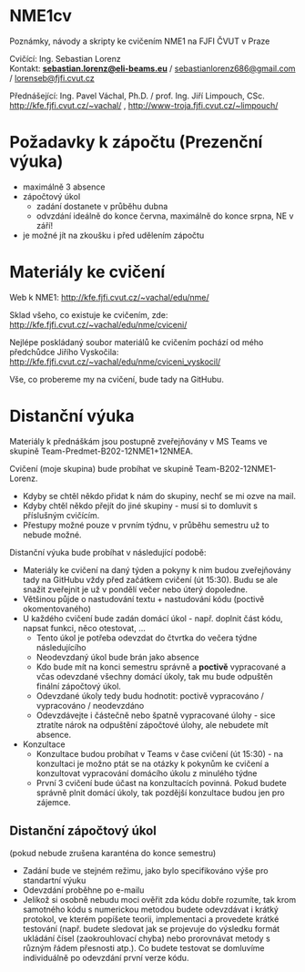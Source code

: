 # NME1cv
Poznámky, návody a skripty ke cvičením NME1 na FJFI ČVUT v Praze  

Cvičící: Ing. Sebastian Lorenz  
Kontakt: **sebastian.lorenz@eli-beams.eu** / sebastianlorenz686@gmail.com / lorenseb@fjfi.cvut.cz  

Přednášející: Ing. Pavel Váchal, Ph.D. / prof. Ing. Jiří Limpouch, CSc.  
http://kfe.fjfi.cvut.cz/~vachal/ , http://www-troja.fjfi.cvut.cz/~limpouch/  

# Požadavky k zápočtu  (Prezenční výuka)
* maximálně 3 absence
* zápočtový úkol
  * zadání dostanete v průběhu dubna
  * odvzdání ideálně do konce června, maximálně do konce srpna, NE v září!
* je možné jít na zkoušku i před udělením zápočtu

# Materiály ke cvičení
Web k NME1:
http://kfe.fjfi.cvut.cz/~vachal/edu/nme/

Sklad všeho, co existuje ke cvičením, zde:  
http://kfe.fjfi.cvut.cz/~vachal/edu/nme/cviceni/

Nejlépe poskládaný soubor materiálů ke cvičením pochází od mého předchůdce Jiřího Vyskočila:  
http://kfe.fjfi.cvut.cz/~vachal/edu/nme/cviceni_vyskocil/

Vše, co probereme my na cvičení, bude tady na GitHubu.

# Distanční výuka
Materiály k přednáškám jsou postupně zveřejňovány v MS Teams ve skupině Team-Predmet-B202-12NME1+12NMEA. 

Cvičení (moje skupina) bude probíhat ve skupině Team-B202-12NME1-Lorenz.
* Kdyby se chtěl někdo přidat k nám do skupiny, nechť se mi ozve na mail.
* Kdyby chtěl někdo přejít do jiné skupiny - musí si to domluvit s příslušným cvičícím.
* Přestupy možné pouze v prvním týdnu, v průběhu semestru už to nebude možné.

Distanční výuka bude probíhat v následující podobě:
* Materiály ke cvičení na daný týden a pokyny k nim budou zveřejňovány tady na GitHubu vždy před začátkem cvičení (út 15:30). Budu se ale snažit zveřejnit je už v pondělí večer nebo úterý dopoledne.
 * Většinou půjde o nastudování textu + nastudování kódu (poctivě okomentovaného)
* U každého cvičení bude zadán domácí úkol - např. doplnit část kódu, napsat funkci, něco otestovat, ...
  * Tento úkol je potřeba odevzdat do čtvrtka do večera týdne následujícího 
  * Neodevzdaný úkol bude brán jako absence
  * Kdo bude mít na konci semestru správně a **poctivě** vypracované a včas odevzdané všechny domácí úkoly, tak mu bude odpuštěn finální zápočtový úkol.
  * Odevzdané úkoly tedy budu hodnotit: poctivě vypracováno / vypracováno / neodevzdáno
  * Odevzdávejte i částečně nebo špatně vypracované úlohy - sice ztratíte nárok na odpuštění zápočtové úlohy, ale nebudete mít absence.
* Konzultace
  * Konzultace budou probíhat v Teams v čase cvičení (út 15:30) - na konzultaci je možno ptát se na otázky k pokynům ke cvičení a konzultovat vypracování domácího úkolu z minulého týdne
  * První 3 cvičení bude účast na konzultacích povinná. Pokud budete správně plnit domácí úkoly, tak pozdější konzultace budou jen pro zájemce.

## Distanční zápočtový úkol
(pokud nebude zrušena karanténa do konce semestru)
* Zadání bude ve stejném režimu, jako bylo specifikováno výše pro standartní výuku
* Odevzdání proběhne po e-mailu
* Jelikož si osobně nebudu moci ověřit zda kódu dobře rozumíte, tak krom samotného kódu s numerickou metodou budete odevzdávat i krátký protokol, ve kterém popíšete teorii, implementaci a provedete krátké testování (např. budete sledovat jak se projevuje do výsledku formát ukládání čísel (zaokrouhlovací chyba) nebo prorovnávat metody s různým řádem přesnosti atp.). Co budete testovat se domluvíme individuálně po odevzdání první verze kódu.
